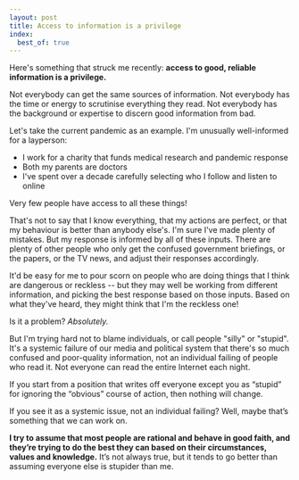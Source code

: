 ```yaml
---
layout: post
title: Access to information is a privilege
index:
  best_of: true
---
```


Here's something that struck me recently: **access to good, reliable information is a privilege.**

Not everybody can get the same sources of information.
Not everybody has the time or energy to scrutinise everything they read.
Not everybody has the background or expertise to discern good information from bad.

Let's take the current pandemic as an example.
I'm unusually well-informed for a layperson:

-   I work for a charity that funds medical research and pandemic response
-   Both my parents are doctors
-   I've spent over a decade carefully selecting who I follow and listen to online

Very few people have access to all these things!

That's not to say that I know everything, that my actions are perfect, or that my behaviour is better than anybody else's.
I'm sure I've made plenty of mistakes.
But my response is informed by all of these inputs.
There are plenty of other people who only get the confused government briefings, or the papers, or the TV news, and adjust their responses accordingly.

It'd be easy for me to pour scorn on people who are doing things that I think are dangerous or reckless -- but they may well be working from different information, and picking the best response based on those inputs.
Based on what they've heard, they might think that I'm the reckless one!

Is it a problem?
*Absolutely.*

But I'm trying hard not to blame individuals, or call people "silly" or "stupid".
It's a systemic failure of our media and political system that there's so much confused and poor-quality information, not an individual failing of people who read it.
Not everyone can read the entire Internet each night.

If you start from a position that writes off everyone except you as “stupid” for ignoring the “obvious” course of action, then nothing will change.

If you see it as a systemic issue, not an individual failing?
Well, maybe that’s something that we can work on.

**I try to assume that most people are rational and behave in good faith, and they’re trying to do the best they can based on their circumstances, values and knowledge.**
It’s not always true, but it tends to go better than assuming everyone else is stupider than me.
